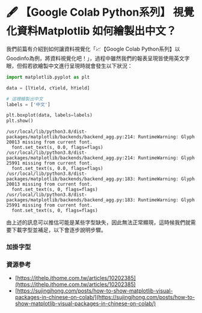 # 🖋 【Google Colab Python系列】 視覺化資料Matplotlib 如何繪製出中文？

我們前篇有介紹到如何讓資料視覺化「📈【Google Colab Python系列】以Goodinfo為例，將資料視覺化吧！」，過程中雖然我們的報表呈現皆使用英文字眼，但假若欲繪製中文進行呈現時就會發生以下狀況：

```python
import matplotlib.pyplot as plt

data = [lYield, cYield, hYield]

# 這裡繪製出中文
labels = ['中文']

plt.boxplot(data, labels=labels)
plt.show()
```

```
/usr/local/lib/python3.8/dist-packages/matplotlib/backends/backend_agg.py:214: RuntimeWarning: Glyph 20013 missing from current font.
  font.set_text(s, 0.0, flags=flags)
/usr/local/lib/python3.8/dist-packages/matplotlib/backends/backend_agg.py:214: RuntimeWarning: Glyph 25991 missing from current font.
  font.set_text(s, 0.0, flags=flags)
/usr/local/lib/python3.8/dist-packages/matplotlib/backends/backend_agg.py:183: RuntimeWarning: Glyph 20013 missing from current font.
  font.set_text(s, 0, flags=flags)
/usr/local/lib/python3.8/dist-packages/matplotlib/backends/backend_agg.py:183: RuntimeWarning: Glyph 25991 missing from current font.
  font.set_text(s, 0, flags=flags)
```

由上述的訊息可以推估可能是某些字型缺失，因此無法正常顯現，這時候我們就需要下載字型並補足，以下會逐步說明步驟。

### 加掛字型



### 資源參考

* [https://ithelp.ithome.com.tw/articles/10202385](https://ithelp.ithome.com.tw/articles/10202385)
* [https://sujingjhong.com/posts/how-to-show-matplotlib-visual-packages-in-chinese-on-colab/](https://sujingjhong.com/posts/how-to-show-matplotlib-visual-packages-in-chinese-on-colab/)

